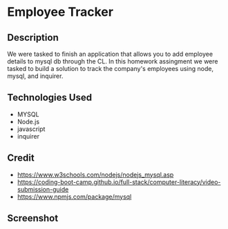 # Employee Tracker

## Description
We were tasked to finish an application that allows you to add employee details to mysql db through the CL. In this homework assingment we were tasked to build a solution to track the company's employees using node, mysql, and inquirer. 

## Technologies Used
- MYSQL
- Node.js
- javascript
- inquirer

## Credit
- https://www.w3schools.com/nodejs/nodejs_mysql.asp
- https://coding-boot-camp.github.io/full-stack/computer-literacy/video-submission-guide
- https://www.npmjs.com/package/mysql

## Screenshot

